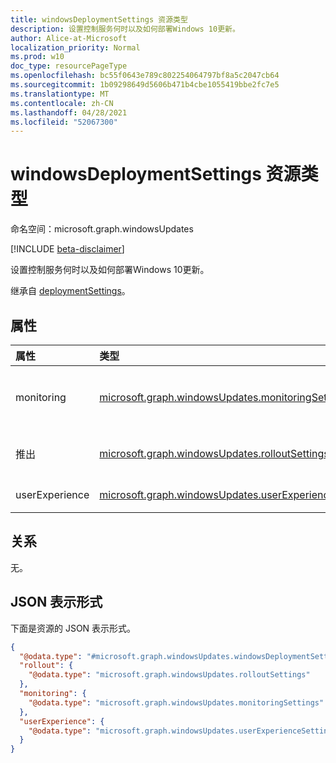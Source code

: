 ```yaml
---
title: windowsDeploymentSettings 资源类型
description: 设置控制服务何时以及如何部署Windows 10更新。
author: Alice-at-Microsoft
localization_priority: Normal
ms.prod: w10
doc_type: resourcePageType
ms.openlocfilehash: bc55f0643e789c802254064797bf8a5c2047cb64
ms.sourcegitcommit: 1b09298649d5606b471b4cbe1055419bbe2fc7e5
ms.translationtype: MT
ms.contentlocale: zh-CN
ms.lasthandoff: 04/28/2021
ms.locfileid: "52067300"
---
```

# <a name="windowsdeploymentsettings-resource-type"></a>windowsDeploymentSettings 资源类型

命名空间：microsoft.graph.windowsUpdates

[!INCLUDE [beta-disclaimer](../../includes/beta-disclaimer.md)]

设置控制服务何时以及如何部署Windows 10更新。

继承自 [deploymentSettings](../resources/windowsupdates-deploymentsettings.md)。

## <a name="properties"></a>属性
|属性|类型|说明|
|:---|:---|:---|
|monitoring|[microsoft.graph.windowsUpdates.monitoringSettings](../resources/windowsupdates-monitoringsettings.md)|设置管理条件，以监视要采取的自动操作。 继承自 [deploymentSettings](../resources/windowsupdates-deploymentsettings.md)。|
|推出|[microsoft.graph.windowsUpdates.rolloutSettings](../resources/windowsupdates-rolloutsettings.md)|设置如何推出内容。继承自[deploymentSettings](../resources/windowsupdates-deploymentsettings.md)。|
|userExperience|[microsoft.graph.windowsUpdates.userExperienceSettings](../resources/windowsupdates-userexperiencesettings.md)|设置在设备上管理用户的更新体验。|

## <a name="relationships"></a>关系
无。

## <a name="json-representation"></a>JSON 表示形式
下面是资源的 JSON 表示形式。
<!-- {
  "blockType": "resource",
  "@odata.type": "microsoft.graph.windowsUpdates.windowsDeploymentSettings"
}
-->
``` json
{
  "@odata.type": "#microsoft.graph.windowsUpdates.windowsDeploymentSettings",
  "rollout": {
    "@odata.type": "microsoft.graph.windowsUpdates.rolloutSettings"
  },
  "monitoring": {
    "@odata.type": "microsoft.graph.windowsUpdates.monitoringSettings"
  },
  "userExperience": {
    "@odata.type": "microsoft.graph.windowsUpdates.userExperienceSettings"
  }
}
```

